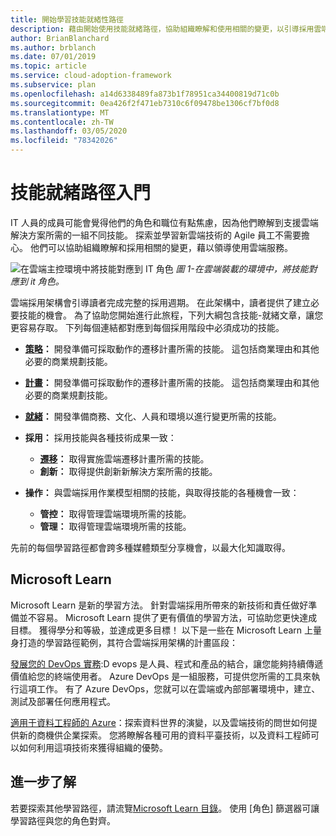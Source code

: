 ```yaml
---
title: 開始學習技能就緒性路徑
description: 藉由開始使用技能就緒路徑，協助組織瞭解和使用相關的變更，以引導採用雲端服務。
author: BrianBlanchard
ms.author: brblanch
ms.date: 07/01/2019
ms.topic: article
ms.service: cloud-adoption-framework
ms.subservice: plan
ms.openlocfilehash: a14d6338489fa873b1f78951ca34400819d71c0b
ms.sourcegitcommit: 0ea426f2f471eb7310c6f09478be1306cf7bf0d8
ms.translationtype: MT
ms.contentlocale: zh-TW
ms.lasthandoff: 03/05/2020
ms.locfileid: "78342026"
---
```

# <a name="getting-started-on-a-skills-readiness-path"></a>技能就緒路徑入門

IT 人員的成員可能會覺得他們的角色和職位有點焦慮，因為他們瞭解到支援雲端解決方案所需的一組不同技能。 探索並學習新雲端技術的 Agile 員工不需要擔心。 他們可以協助組織瞭解和採用相關的變更，藉以領導使用雲端服務。

![在雲端主控環境中將技能對應到 IT 角色](../_images/skills-guidance.png)
*圖 1-在雲端裝載的環境中，將技能對應到 it 角色。*

雲端採用架構會引導讀者完成完整的採用週期。 在此架構中，讀者提供了建立必要技能的機會。 為了協助您開始進行此旅程，下列大綱包含技能-就緒文章，讓您更容易存取。 下列每個連結都對應到每個採用階段中必須成功的技能。

- **[策略](../strategy/suggested-skills.md)：** 開發準備可採取動作的遷移計畫所需的技能。 這包括商業理由和其他必要的商業規劃技能。
- **[計畫](./suggested-skills.md)：** 開發準備可採取動作的遷移計畫所需的技能。 這包括商業理由和其他必要的商業規劃技能。
- **[就緒](../ready/suggested-skills.md)：** 開發準備商務、文化、人員和環境以進行變更所需的技能。

- **採用：** 採用技能與各種技術成果一致：
  - **[遷移](../migrate/expanded-scope/suggested-skills.md)：** 取得實施雲端遷移計畫所需的技能。
  - **創新：** 取得提供創新新解決方案所需的技能。

- **操作：** 與雲端採用作業模型相關的技能，與取得技能的各種機會一致：
  - **管控：** 取得管理雲端環境所需的技能。
  - **管理：** 取得管理雲端環境所需的技能。

先前的每個學習路徑都會跨多種媒體類型分享機會，以最大化知識取得。

## <a name="microsoft-learn"></a>Microsoft Learn

Microsoft Learn 是新的學習方法。 針對雲端採用所帶來的新技術和責任做好準備並不容易。 Microsoft Learn 提供了更有價值的學習方法，可協助您更快達成目標。 獲得學分和等級，並達成更多目標！
以下是一些在 Microsoft Learn 上量身打造的學習路徑範例，其符合雲端採用架構的計畫區段：

[發展您的 DevOps 實務](https://docs.microsoft.com/learn/paths/evolve-your-devops-practices):D evops 是人員、程式和產品的結合，讓您能夠持續傳遞價值給您的終端使用者。 Azure DevOps 是一組服務，可提供您所需的工具來執行這項工作。 有了 Azure DevOps，您就可以在雲端或內部部署環境中，建立、測試及部署任何應用程式。

[適用于資料工程師的 Azure](https://docs.microsoft.com/learn/paths/azure-for-the-data-engineer)：探索資料世界的演變，以及雲端技術的問世如何提供新的商機供企業探索。 您將瞭解各種可用的資料平臺技術，以及資料工程師可以如何利用這項技術來獲得組織的優勢。

## <a name="learn-more"></a>進一步了解

若要探索其他學習路徑，請流覽[Microsoft Learn 目錄](https://docs.microsoft.com/learn/browse)。 使用 [角色] 篩選器可讓學習路徑與您的角色對齊。
